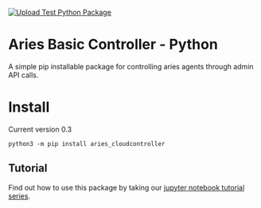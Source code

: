 [![Upload Test Python Package](https://github.com/didx-xyz/aries-cloudcontroller-python/actions/workflows/python-test-publish.yml/badge.svg)](https://github.com/didx-xyz/aries-cloudcontroller-python/actions/workflows/python-test-publish.yml)

# Aries Basic Controller - Python

A simple pip installable package for controlling aries agents through admin API calls.

# Install

Current version 0.3

`python3 -m pip install aries_cloudcontroller`


## Tutorial

Find out how to use this package by taking our [jupyter notebook tutorial series](https://github.com/OpenMined/PyDentity/tree/master/tutorials).


